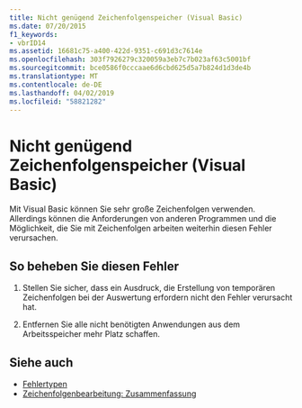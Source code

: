 ```yaml
---
title: Nicht genügend Zeichenfolgenspeicher (Visual Basic)
ms.date: 07/20/2015
f1_keywords:
- vbrID14
ms.assetid: 16681c75-a400-422d-9351-c691d3c7614e
ms.openlocfilehash: 303f7926279c320059a3eb7c7b023af63c5001bf
ms.sourcegitcommit: bce0586f0cccaae6d6cbd625d5a7b824d1d3de4b
ms.translationtype: MT
ms.contentlocale: de-DE
ms.lasthandoff: 04/02/2019
ms.locfileid: "58821282"
---
```

# <a name="out-of-string-space-visual-basic"></a>Nicht genügend Zeichenfolgenspeicher (Visual Basic)
Mit Visual Basic können Sie sehr große Zeichenfolgen verwenden. Allerdings können die Anforderungen von anderen Programmen und die Möglichkeit, die Sie mit Zeichenfolgen arbeiten weiterhin diesen Fehler verursachen.  
  
## <a name="to-correct-this-error"></a>So beheben Sie diesen Fehler  
  
1.  Stellen Sie sicher, dass ein Ausdruck, die Erstellung von temporären Zeichenfolgen bei der Auswertung erfordern nicht den Fehler verursacht hat.  
  
2.  Entfernen Sie alle nicht benötigten Anwendungen aus dem Arbeitsspeicher mehr Platz schaffen.  
  
## <a name="see-also"></a>Siehe auch

- [Fehlertypen](../../../visual-basic/programming-guide/language-features/error-types.md)
- [Zeichenfolgenbearbeitung: Zusammenfassung](../../../visual-basic/language-reference/keywords/string-manipulation-summary.md)
